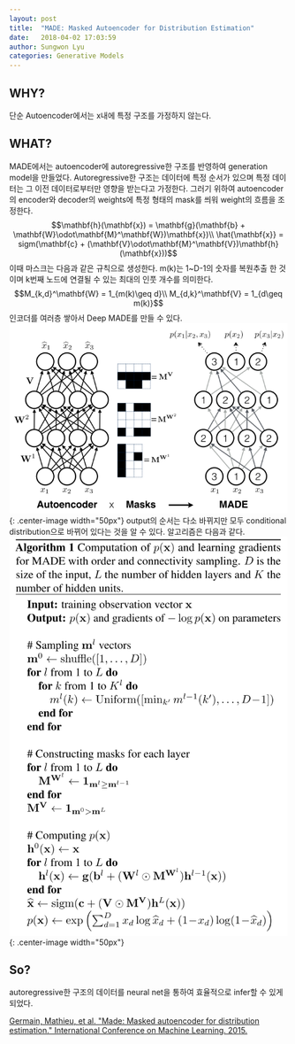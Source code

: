 ```yaml
---
layout: post
title:  "MADE: Masked Autoencoder for Distribution Estimation"
date:   2018-04-02 17:03:59
author: Sungwon Lyu
categories: Generative Models
---
```


## WHY? 
단순 Autoencoder에서는 x내에 특정 구조를 가정하지 않는다. 

## WHAT?
MADE에서는 autoencoder에 autoregressive한 구조를 반영하여 generation model을 만들었다. Autoregressive한 구조는 데이터에 특정 순서가 있으며 특정 데이터는 그 이전 데이터로부터만 영향을 받는다고 가정한다. 그러기 위하여 autoencoder의 encoder와 decoder의 weights에 특정 형태의 mask를 씌워 weight의 흐름을 조정한다. 
$$\mathbf{h}(\mathbf{x}) = \mathbf{g}(\mathbf{b} + \mathbf{W}\odot\mathbf{M}^\mathbf{W})\mathbf{x})\\
\hat{\mathbf{x}} = sigm(\mathbf{c} + (\mathbf{V}\odot\mathbf{M}^\mathbf{V})\mathbf{h}(\mathbf{x}))$$
이때 마스크는 다음과 같은 규칙으로 생성한다. m(k)는 1~D-1의 숫자를 복원추출 한 것이며 k번째 노드에 연결될 수 있는 최대의 인풋 개수를 의미한다.
$$M_{k,d}^\mathbf{W} = 1_{m(k)\geq d}\\
M_{d,k}^\mathbf{V} = 1_{d\geq m(k)}$$
인코더를 여러층 쌓아서 Deep MADE를 만들 수 있다. 
![image](/assets/images/made.png){: .center-image width="50px"}
output의 순서는 다소 바뀌지만 모두 conditional distribution으로 바뀌어 있다는 것을 알 수 있다. 알고리즘은 다음과 같다. 
![image](/assets/images/made2.png){: .center-image width="50px"}


## So?
autoregressive한 구조의 데이터를 neural net을 통하여 효율적으로 infer할 수 있게 되었다. 

[Germain, Mathieu, et al. "Made: Masked autoencoder for distribution estimation." International Conference on Machine Learning. 2015.](https://arxiv.org/abs/1502.03509)
